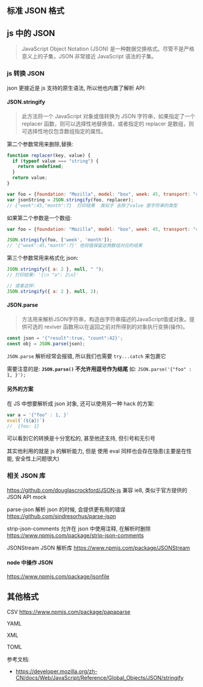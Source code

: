 ## 标准 JSON 格式

## js 中的 JSON

>  JavaScript Object Notation (JSON) 是一种数据交换格式。尽管不是严格意义上的子集，JSON 非常接近  JavaScript 语法的子集。

### js 转换 JSON

json 更接近是 js 支持的原生语法, 所以他也内置了解析 API:

#### JSON.stringify

> 此方法将一个 JavaScript 对象或值转换为 JSON 字符串，如果指定了一个 replacer 函数，则可以选择性地替换值，或者指定的 replacer 是数组，则可选择性地仅包含数组指定的属性。

第二个参数常用来删除,替换:

```js
function replacer(key, value) {
  if (typeof value === "string") {
    return undefined;
  }
  return value;
}

var foo = {foundation: "Mozilla", model: "box", week: 45, transport: "car", month: 7};
var jsonString = JSON.stringify(foo, replacer);
// {"week":45,"month":7}  打印结果  类似于 去除了value 是字符串的类型
```
如果第二个参数是一个数组:

```js
var foo = {foundation: "Mozilla", model: "box", week: 45, transport: "car", month: 7};

JSON.stringify(foo, ['week', 'month']);
// '{"week":45,"month":7}' 他将值保留这两数组对应的结果
```


第三个参数常用来格式化 json:

```js
JSON.stringify({ a: 2 }, null, " ");
// 打印结果: '{\n "a": 2\n}'

// 或者这样:
JSON.stringify({ a: 2 }, null, 2);
```

#### JSON.parse

> 方法用来解析JSON字符串，构造由字符串描述的JavaScript值或对象。提供可选的 reviver 函数用以在返回之前对所得到的对象执行变换(操作)。

```js
const json = '{"result":true, "count":42}';
const obj = JSON.parse(json);
```

`JSON.parse` 解析经常会报错, 所以我们也需要 `try...catch` 来包裹它

需要注意的是:  **`JSON.parse()` 不允许用逗号作为结尾**
如: `JSON.parse('{"foo" : 1, }');`


#### 另外的方案

在 JS 中想要解析成 json 对象, 还可以使用另一种 hack 的方案:

```js
var a = '{"foo" : 1, }'
eval(`(${a})`)
//  {foo: 1}
```
可以看到它的转换是十分宽松的, 甚至他还支持, 但引号和无引号

其实他利用的就是 js 的解析能力, 但是 使用 eval 同样也会存在隐患(主要是在性能, 安全性上问题很大)



### 相关 JSON 库

https://github.com/douglascrockford/JSON-js
兼容 ie8, 类似于官方提供的 JSON API mock


parse-json
解析 json 的时候, 会提供更有用的错误
https://github.com/sindresorhus/parse-json


strip-json-comments 
允许在 json 中使用注释, 在解析时删除
https://www.npmjs.com/package/strip-json-comments

JSONStream
JSON 解析库
https://www.npmjs.com/package/JSONStream


#### node 中操作 JSON
https://www.npmjs.com/package/jsonfile


## 其他格式

CSV
https://www.npmjs.com/package/papaparse

YAML

XML

TOML


参考文档:
- https://developer.mozilla.org/zh-CN/docs/Web/JavaScript/Reference/Global_Objects/JSON/stringify